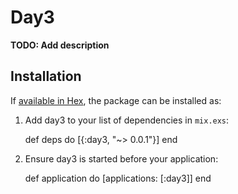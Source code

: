 # Day3

**TODO: Add description**

## Installation

If [available in Hex](https://hex.pm/docs/publish), the package can be installed as:

  1. Add day3 to your list of dependencies in `mix.exs`:

        def deps do
          [{:day3, "~> 0.0.1"}]
        end

  2. Ensure day3 is started before your application:

        def application do
          [applications: [:day3]]
        end


